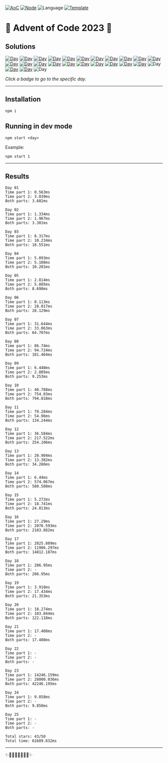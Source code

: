 <!-- Entries between SOLUTIONS and RESULTS tags are auto-generated -->

[![AoC](https://badgen.net/badge/AoC/2023/blue)](https://adventofcode.com/2023)
[![Node](https://badgen.net/badge/Node/v16.13.0+/blue)](https://nodejs.org/en/download/)
![Language](https://badgen.net/badge/Language/TypeScript/blue)
[![Template](https://badgen.net/badge/Template/aocrunner/blue)](https://github.com/caderek/aocrunner)

# 🎄 Advent of Code 2023 🎄

## Solutions

<!--SOLUTIONS-->

[![Day](https://badgen.net/badge/01/%E2%98%85%E2%98%85/green)](src/day01)
[![Day](https://badgen.net/badge/02/%E2%98%85%E2%98%85/green)](src/day02)
[![Day](https://badgen.net/badge/03/%E2%98%85%E2%98%85/green)](src/day03)
[![Day](https://badgen.net/badge/04/%E2%98%85%E2%98%85/green)](src/day04)
[![Day](https://badgen.net/badge/05/%E2%98%85%E2%98%85/green)](src/day05)
[![Day](https://badgen.net/badge/06/%E2%98%85%E2%98%85/green)](src/day06)
[![Day](https://badgen.net/badge/07/%E2%98%85%E2%98%85/green)](src/day07)
[![Day](https://badgen.net/badge/08/%E2%98%85%E2%98%85/green)](src/day08)
[![Day](https://badgen.net/badge/09/%E2%98%85%E2%98%85/green)](src/day09)
[![Day](https://badgen.net/badge/10/%E2%98%85%E2%98%85/green)](src/day10)
[![Day](https://badgen.net/badge/11/%E2%98%85%E2%98%85/green)](src/day11)
[![Day](https://badgen.net/badge/12/%E2%98%85%E2%98%85/green)](src/day12)
[![Day](https://badgen.net/badge/13/%E2%98%85%E2%98%85/green)](src/day13)
[![Day](https://badgen.net/badge/14/%E2%98%85%E2%98%85/green)](src/day14)
[![Day](https://badgen.net/badge/15/%E2%98%85%E2%98%85/green)](src/day15)
[![Day](https://badgen.net/badge/16/%E2%98%85%E2%98%85/green)](src/day16)
[![Day](https://badgen.net/badge/17/%E2%98%85%E2%98%85/green)](src/day17)
[![Day](https://badgen.net/badge/18/%E2%98%85%E2%98%86/yellow)](src/day18)
[![Day](https://badgen.net/badge/19/%E2%98%85%E2%98%85/green)](src/day19)
[![Day](https://badgen.net/badge/20/%E2%98%85%E2%98%85/green)](src/day20)
[![Day](https://badgen.net/badge/21/%E2%98%85%E2%98%86/yellow)](src/day21)
![Day](https://badgen.net/badge/22/%E2%98%86%E2%98%86/gray)
[![Day](https://badgen.net/badge/23/%E2%98%85%E2%98%85/green)](src/day23)
[![Day](https://badgen.net/badge/24/%E2%98%85%E2%98%86/yellow)](src/day24)
![Day](https://badgen.net/badge/25/%E2%98%86%E2%98%86/gray)

<!--/SOLUTIONS-->

_Click a badge to go to the specific day._

---

## Installation

```
npm i
```

## Running in dev mode

```
npm start <day>
```

Example:

```
npm start 1
```

---

## Results

<!--RESULTS-->

```
Day 01
Time part 1: 0.563ms
Time part 2: 3.039ms
Both parts: 3.602ms
```

```
Day 02
Time part 1: 1.334ms
Time part 2: 1.967ms
Both parts: 3.301ms
```

```
Day 03
Time part 1: 8.317ms
Time part 2: 10.234ms
Both parts: 18.551ms
```

```
Day 04
Time part 1: 5.093ms
Time part 2: 5.108ms
Both parts: 10.201ms
```

```
Day 05
Time part 1: 2.814ms
Time part 2: 5.885ms
Both parts: 8.698ms
```

```
Day 06
Time part 1: 0.113ms
Time part 2: 28.017ms
Both parts: 28.129ms
```

```
Day 07
Time part 1: 31.644ms
Time part 2: 33.063ms
Both parts: 64.707ms
```

```
Day 08
Time part 1: 86.74ms
Time part 2: 94.724ms
Both parts: 181.464ms
```

```
Day 09
Time part 1: 6.448ms
Time part 2: 2.805ms
Both parts: 9.253ms
```

```
Day 10
Time part 1: 40.788ms
Time part 2: 754.03ms
Both parts: 794.818ms
```

```
Day 11
Time part 1: 79.284ms
Time part 2: 54.96ms
Both parts: 134.244ms
```

```
Day 12
Time part 1: 36.584ms
Time part 2: 217.522ms
Both parts: 254.106ms
```

```
Day 13
Time part 1: 20.904ms
Time part 2: 13.382ms
Both parts: 34.286ms
```

```
Day 14
Time part 1: 6.44ms
Time part 2: 574.067ms
Both parts: 580.508ms
```

```
Day 15
Time part 1: 5.272ms
Time part 2: 18.741ms
Both parts: 24.013ms
```

```
Day 16
Time part 1: 27.29ms
Time part 2: 2076.593ms
Both parts: 2103.882ms
```

```
Day 17
Time part 1: 2825.889ms
Time part 2: 11986.297ms
Both parts: 14812.187ms
```

```
Day 18
Time part 1: 206.95ms
Time part 2: -
Both parts: 206.95ms
```

```
Day 19
Time part 1: 3.918ms
Time part 2: 17.434ms
Both parts: 21.353ms
```

```
Day 20
Time part 1: 18.274ms
Time part 2: 103.844ms
Both parts: 122.118ms
```

```
Day 21
Time part 1: 17.408ms
Time part 2: -
Both parts: 17.408ms
```

```
Day 22
Time part 1: -
Time part 2: -
Both parts: -
```

```
Day 23
Time part 1: 14246.159ms
Time part 2: 28000.036ms
Both parts: 42246.195ms
```

```
Day 24
Time part 1: 9.858ms
Time part 2: -
Both parts: 9.858ms
```

```
Day 25
Time part 1: -
Time part 2: -
Both parts: -
```

```
Total stars: 43/50
Total time: 61689.832ms
```

<!--/RESULTS-->

---

✨🎄🎁🎄🎅🎄🎁🎄✨
